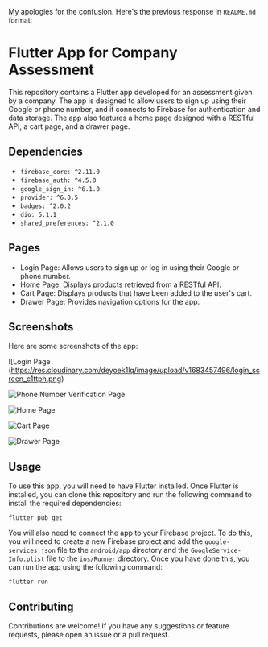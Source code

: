 My apologies for the confusion. Here's the previous response in `README.md` format:

# Flutter App for Company Assessment

This repository contains a Flutter app developed for an assessment given by a company. The app is designed to allow users to sign up using their Google or phone number, and it connects to Firebase for authentication and data storage. The app also features a home page designed with a RESTful API, a cart page, and a drawer page.

## Dependencies
- `firebase_core: ^2.11.0`
- `firebase_auth: ^4.5.0`
- `google_sign_in: ^6.1.0`
- `provider: ^6.0.5`
- `badges: ^2.0.2`
- `dio: 5.1.1`
- `shared_preferences: ^2.1.0`

## Pages
- Login Page: Allows users to sign up or log in using their Google or phone number.
- Home Page: Displays products retrieved from a RESTful API.
- Cart Page: Displays products that have been added to the user's cart.
- Drawer Page: Provides navigation options for the app.

## Screenshots

Here are some screenshots of the app:

![Login Page (https://res.cloudinary.com/deyoek1lq/image/upload/v1683457496/login_screen_c1ttph.png)

![Phone Number Verification Page](https://res.cloudinary.com/deyoek1lq/image/upload/v1683457496/phone_number_afcpen.png)


![Home Page](https://res.cloudinary.com/deyoek1lq/image/upload/v1683457496/home_screen_nm0gzv.png)

![Cart Page](https://res.cloudinary.com/deyoek1lq/image/upload/v1683457496/cart_screen_pzttb4.png)

![Drawer Page](https://res.cloudinary.com/deyoek1lq/image/upload/v1683457496/drawer_screen_y2i78b.png)



## Usage
To use this app, you will need to have Flutter installed. Once Flutter is installed, you can clone this repository and run the following command to install the required dependencies:

```
flutter pub get
```

You will also need to connect the app to your Firebase project. To do this, you will need to create a new Firebase project and add the `google-services.json` file to the `android/app` directory and the `GoogleService-Info.plist` file to the `ios/Runner` directory. Once you have done this, you can run the app using the following command:

```
flutter run
```

## Contributing
Contributions are welcome! If you have any suggestions or feature requests, please open an issue or a pull request.





